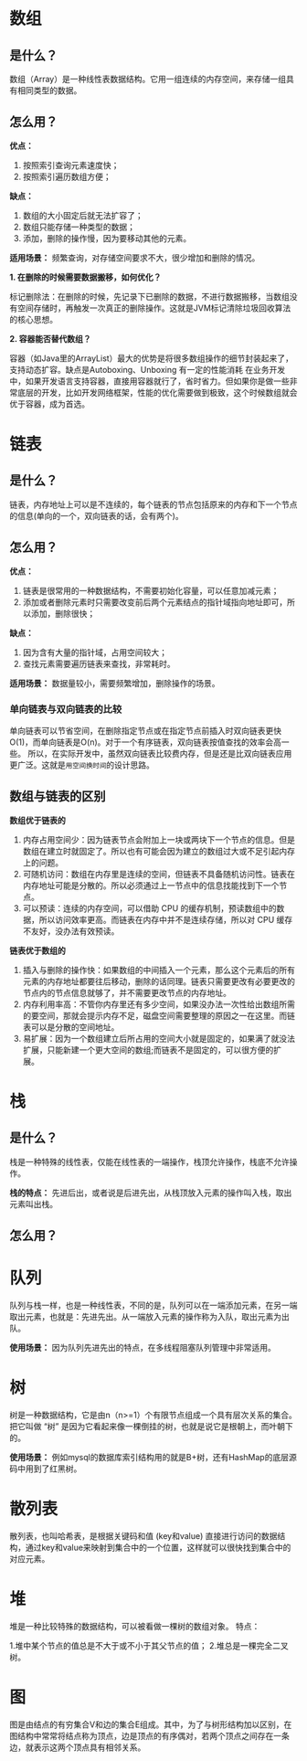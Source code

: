 # 数组

## 是什么？

数组（Array）是一种线性表数据结构。它用一组连续的内存空间，来存储一组具有相同类型的数据。


## 怎么用？

**优点：**
1. 按照索引查询元素速度快；
2. 按照索引遍历数组方便；

**缺点：**
1. 数组的大小固定后就无法扩容了；
2. 数组只能存储一种类型的数据；
3. 添加，删除的操作慢，因为要移动其他的元素。

**适用场景：**
频繁查询，对存储空间要求不大，很少增加和删除的情况。

**1. 在删除的时候需要数据搬移，如何优化？**

标记删除法：在删除的时候，先记录下已删除的数据，不进行数据搬移，当数组没有空间存储时，再触发一次真正的删除操作。这就是JVM标记清除垃圾回收算法的核心思想。

**2. 容器能否替代数组？**

容器（如Java里的ArrayList）最大的优势是将很多数组操作的细节封装起来了，支持动态扩容。缺点是Autoboxing、Unboxing 有一定的性能消耗
在业务开发中，如果开发语言支持容器，直接用容器就行了，省时省力。但如果你是做一些非常底层的开发，比如开发网络框架，性能的优化需要做到极致，这个时候数组就会优于容器，成为首选。

# 链表

## 是什么？
链表，内存地址上可以是不连续的，每个链表的节点包括原来的内存和下一个节点的信息(单向的一个，双向链表的话，会有两个)。

## 怎么用？
**优点：**
1. 链表是很常用的一种数据结构，不需要初始化容量，可以任意加减元素；
2. 添加或者删除元素时只需要改变前后两个元素结点的指针域指向地址即可，所以添加，删除很快；

**缺点：**
1. 因为含有大量的指针域，占用空间较大；
2. 查找元素需要遍历链表来查找，非常耗时。

**适用场景：**
数据量较小，需要频繁增加，删除操作的场景。

### 单向链表与双向链表的比较

单向链表可以节省空间，在删除指定节点或在指定节点前插入时双向链表更快O(1)，而单向链表是O(n)。对于一个有序链表，双向链表按值查找的效率会高一些。
所以，在实际开发中，虽然双向链表比较费内存，但是还是比双向链表应用更广泛。这就是`用空间换时间`的设计思路。

## 数组与链表的区别

**数组优于链表的**
1. 内存占用空间少：因为链表节点会附加上一块或两块下一个节点的信息。但是数组在建立时就固定了。所以也有可能会因为建立的数组过大或不足引起内存上的问题。
2. 可随机访问：数组在内存里是连续的空间，但链表不具备随机访问性。链表在内存地址可能是分散的。所以必须通过上一节点中的信息找能找到下一个节点。
3. 可以预读：连续的内存空间，可以借助 CPU 的缓存机制，预读数组中的数据，所以访问效率更高。而链表在内存中并不是连续存储，所以对 CPU 缓存不友好，没办法有效预读。

**链表优于数组的**
1. 插入与删除的操作快：如果数组的中间插入一个元素，那么这个元素后的所有元素的内存地址都要往后移动，删除的话同理。链表只需要更改有必要更改的节点内的节点信息就够了，并不需要更改节点的内存地址。
2. 内存利用率高：不管你内存里还有多少空间，如果没办法一次性给出数组所需的要空间，那就会提示内存不足，磁盘空间需要整理的原因之一在这里。而链表可以是分散的空间地址。
3. 易扩展：因为一个数组建立后所占用的空间大小就是固定的，如果满了就没法扩展，只能新建一个更大空间的数组;而链表不是固定的，可以很方便的扩展。

# 栈

## 是什么？
栈是一种特殊的线性表，仅能在线性表的一端操作，栈顶允许操作，栈底不允许操作。

**栈的特点：**
先进后出，或者说是后进先出，从栈顶放入元素的操作叫入栈，取出元素叫出栈。

## 怎么用？

# 队列
队列与栈一样，也是一种线性表，不同的是，队列可以在一端添加元素，在另一端取出元素，也就是：先进先出。从一端放入元素的操作称为入队，取出元素为出队。

**使用场景：**
因为队列先进先出的特点，在多线程阻塞队列管理中非常适用。

# 树
树是一种数据结构，它是由n（n>=1）个有限节点组成一个具有层次关系的集合。把它叫做 “树”
是因为它看起来像一棵倒挂的树，也就是说它是根朝上，而叶朝下的。

**使用场景：**
例如mysql的数据库索引结构用的就是B+树，还有HashMap的底层源码中用到了红黑树。

# 散列表
散列表，也叫哈希表，是根据关键码和值 (key和value) 直接进行访问的数据结构，通过key和value来映射到集合中的一个位置，这样就可以很快找到集合中的对应元素。

# 堆
堆是一种比较特殊的数据结构，可以被看做一棵树的数组对象。
特点：

1.堆中某个节点的值总是不大于或不小于其父节点的值；
2.堆总是一棵完全二叉树。

# 图
图是由结点的有穷集合V和边的集合E组成。其中，为了与树形结构加以区别，在图结构中常常将结点称为顶点，边是顶点的有序偶对，若两个顶点之间存在一条边，就表示这两个顶点具有相邻关系。
